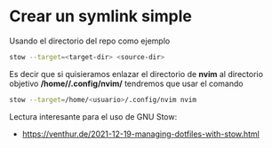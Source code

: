 # Crear un symlink simple
Usando el directorio del repo como ejemplo

```bash
stow --target=<target-dir> <source-dir>
```

Es decir que si quisieramos enlazar el directorio de **nvim** al directorio objetivo **/home/<usuario>/.config/nvim/** tendremos que usar el comando

```bash
stow --target=/home/<usuario>/.config/nvim nvim
```

Lectura interesante para el uso de GNU Stow:
- https://venthur.de/2021-12-19-managing-dotfiles-with-stow.html
